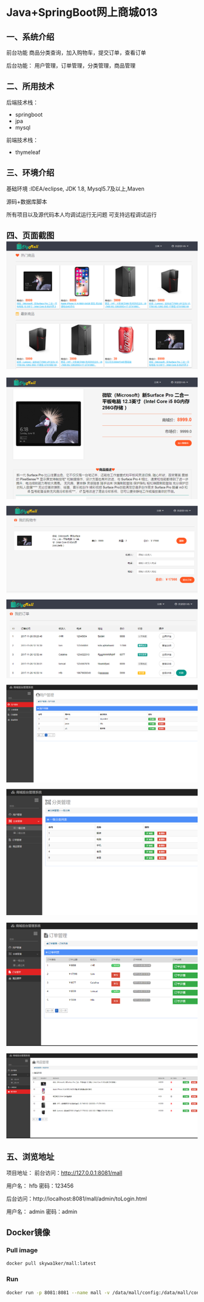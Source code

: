 # Java+SpringBoot网上商城013

## 一、系统介绍

前台功能
商品分类查询，加入购物车，提交订单，查看订单

后台功能：
用户管理，订单管理，分类管理，商品管理

## 二、所用技术

后端技术栈：

- springboot
- jpa
- mysql

前端技术栈：

- thymeleaf


## 三、环境介绍

基础环境 :IDEA/eclipse, JDK 1.8, Mysql5.7及以上,Maven

源码+数据库脚本

所有项目以及源代码本人均调试运行无问题 可支持远程调试运行


## 四、页面截图![contents](./picture/picture1.png)

![contents](./picture/picture2.png)

![contents](./picture/picture3.png)

![contents](./picture/picture4.png)

![contents](./picture/picture5.png)

![contents](./picture/picture6.png)

![contents](./picture/picture7.png)

![contents](./picture/picture8.png)



## 五、浏览地址

项目地址：
前台访问：http://127.0.0.1:8081/mall

用户名： hfb   密码：123456

后台访问：http://localhost:8081/mall/admin/toLogin.html

用户名： admin   密码：admin


## Docker镜像

### Pull image

```bash
docker pull skywa1ker/mall:latest
```

### Run

```bash
docker run -p 8081:8081 --name mall -v /data/mall/config:/data/mall/config -v /data/mall/log:/data/mall/log --restart=always -d skywa1ker/mall:latest
```

